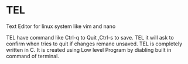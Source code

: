 # TEL
Text Editor for linux system like vim and nano 

TEL have command like Ctrl-q to Quit ,Ctrl-s to save.
TEL it will ask to confirm when tries to quit if changes remane unsaved.
TEL is completely written in C.
It is created using Low level Program by diabling built in command of terminal.
